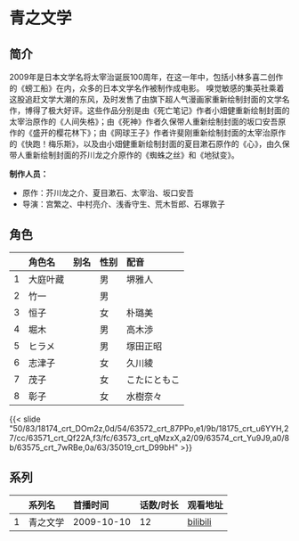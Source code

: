 # 青之文学


## 简介

2009年是日本文学名将太宰治诞辰100周年，在这一年中，包括小林多喜二创作的《螃工船》在内，众多的日本文学名作被制作成电影。
嗅觉敏感的集英社乘着这股追赶文学大潮的东风，及时发售了由旗下超人气漫画家重新绘制封面的文学名作，博得了极大好评。这些作品分别是由《死亡笔记》作者小畑健重新绘制封面的太宰治原作的《人间失格》；由《死神》作者久保带人重新绘制封面的坂口安吾原作的《盛开的樱花林下》；由《网球王子》作者许斐刚重新绘制封面的太宰治原作的《快跑！梅乐斯》，以及由小畑健重新绘制封面的夏目漱石原作的《心》，由久保带人重新绘制封面的芥川龙之介原作的《蜘蛛之丝》和《地狱变》。

**制作人员：**
- 原作：芥川龙之介、夏目漱石、太宰治、坂口安吾
- 导演：宫繁之、中村亮介、浅香守生、荒木哲郎、石塚敦子

## 角色

|     |   角色名   |   别名  | 性别 |  配音  |
|:--- |:------  |:----      |:---  |:--   |
| 1 | 大庭叶藏 |  | 男 | 堺雅人 |
| 2 | 竹一 |  | 男 |  |
| 3 | 恒子 |  | 女 | 朴璐美 |
| 4 | 堀木 |  | 男 | 高木渉 |
| 5 | ヒラメ |  | 男 | 塚田正昭 |
| 6 | 志津子 |  | 女 | 久川綾 |
| 7 | 茂子 |  | 女 | こたにともこ |
| 8 | 彰子 |  | 女 | 水樹奈々 |

{{< slide "50/83/18174_crt_DOm2z,0d/54/63572_crt_87PPo,e1/9b/18175_crt_u6YYH,27/cc/63571_crt_Qf22A,f3/fc/63573_crt_qMzxX,a2/09/63574_crt_Yu9J9,a0/8b/63575_crt_7wRBe,0a/63/35019_crt_D99bH" >}}

## 系列

|     |   系列名   |   首播时间  | 话数/时长  | 观看地址 |
|:---  |:------    |:----      |:---       |:---  |
| 1 | 青之文学 | 2009-10-10 | 12 | [bilibili](https://www.bilibili.com/bangumi/play/ss3341?spm_id_from=333.337.0.0)  |



